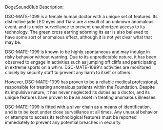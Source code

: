 DogeSoundClub Description:

DSC-MATE-1099 is a female human doctor with a unique set of features. Its distinctive jade LED eyes and Tiara are a result of an unknown anomalous event, and is under surveillance to prevent unauthorized access to its technology. The green cross earring adorning its ear is also believed to have some sort of anomalous effect, although it is not yet clear what that may be. 

DSC-MATE-1099 is known to be highly spontaneous and may indulge in risky behavior without warning. Due to its unpredictable nature, it has been observed to engage in activities such as jumping off cliffs and participating in extreme sports on a whim. DSC-MATE-1099's activities are monitored closely by security staff to prevent any harm to itself or others. 

However, DSC-MATE-1099 has proven to be a reliable medical professional, responsible for treating anomalous patients within the Foundation. Despite its impulsive nature, it has never neglected its duties as a doctor, and its unique features have proven to be an asset in treating anomalous illnesses. 

DSC-MATE-1099 is fitted with a silver chain as a means of identification, and is to be kept under close surveillance at all times. Any unusual behavior or attempts to access its technological features must be reported immediately to prevent any potential breaches in security.